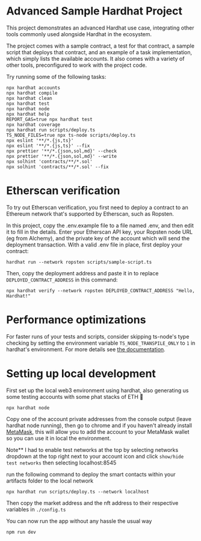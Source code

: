 # Advanced Sample Hardhat Project

This project demonstrates an advanced Hardhat use case, integrating other tools commonly used alongside Hardhat in the ecosystem.

The project comes with a sample contract, a test for that contract, a sample script that deploys that contract, and an example of a task implementation, which simply lists the available accounts. It also comes with a variety of other tools, preconfigured to work with the project code.

Try running some of the following tasks:

```shell
npx hardhat accounts
npx hardhat compile
npx hardhat clean
npx hardhat test
npx hardhat node
npx hardhat help
REPORT_GAS=true npx hardhat test
npx hardhat coverage
npx hardhat run scripts/deploy.ts
TS_NODE_FILES=true npx ts-node scripts/deploy.ts
npx eslint '**/*.{js,ts}'
npx eslint '**/*.{js,ts}' --fix
npx prettier '**/*.{json,sol,md}' --check
npx prettier '**/*.{json,sol,md}' --write
npx solhint 'contracts/**/*.sol'
npx solhint 'contracts/**/*.sol' --fix
```

# Etherscan verification

To try out Etherscan verification, you first need to deploy a contract to an Ethereum network that's supported by Etherscan, such as Ropsten.

In this project, copy the .env.example file to a file named .env, and then edit it to fill in the details. Enter your Etherscan API key, your Ropsten node URL (eg from Alchemy), and the private key of the account which will send the deployment transaction. With a valid .env file in place, first deploy your contract:

```shell
hardhat run --network ropsten scripts/sample-script.ts
```

Then, copy the deployment address and paste it in to replace `DEPLOYED_CONTRACT_ADDRESS` in this command:

```shell
npx hardhat verify --network ropsten DEPLOYED_CONTRACT_ADDRESS "Hello, Hardhat!"
```

# Performance optimizations

For faster runs of your tests and scripts, consider skipping ts-node's type checking by setting the environment variable `TS_NODE_TRANSPILE_ONLY` to `1` in hardhat's environment. For more details see [the documentation](https://hardhat.org/guides/typescript.html#performance-optimizations).

# Setting up local development

First set up the local web3 environment using hardhat, also generating us some testing accounts with some phat stacks of ETH 🤑

```shell
npx hardhat node
```

Copy one of the account private addresses from the console output (leave hardhat node running), then go to chrome and if you haven't already install [MetaMask](https://metamask.io/download/), this will allow you to add the account to your MetaMask wallet so you can use it in local the environment. 

Note** I had to enable test networks at the top by selecting networks dropdown at the top right next to your account icon and click `show/hide test networks` then selecting localhost:8545

run the following command to deploy the smart contacts within your artifacts folder to the local network

```shell
npx hardhat run scripts/deploy.ts --network localhost
```

Then copy the market address and the nft address to their respective variables in `./config.ts`

You can now run the app without any hassle the usual way

```shell
npm run dev
```
